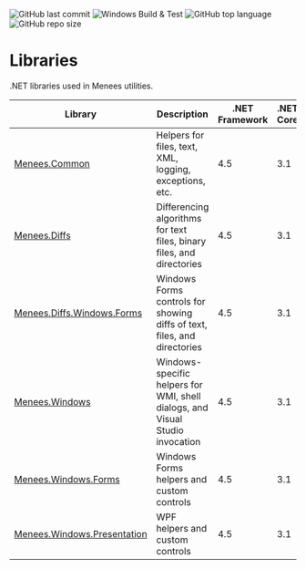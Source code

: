 
![GitHub last commit](https://img.shields.io/github/last-commit/bmenees/Libraries)
![Windows Build & Test](https://github.com/bmenees/Libraries/workflows/Windows%20Build%20&%20Test/badge.svg)
![GitHub top language](https://img.shields.io/github/languages/top/bmenees/Libraries)
![GitHub repo size](https://img.shields.io/github/repo-size/bmenees/Libraries)

# Libraries
.NET libraries used in Menees utilities.

|Library|Description|.NET Framework|.NET Core|.NET Standard|
|---|---|---|---|---|
|[Menees.Common](src/Menees.Common)|Helpers for files, text, XML, logging, exceptions, etc.|4.5|3.1|2.0|
|[Menees.Diffs](src/Menees.Diffs)|Differencing algorithms for text files, binary files, and directories|4.5|3.1|2.0|
|[Menees.Diffs.Windows.Forms](src/Menees.Diffs.Windows.Forms)|Windows Forms controls for showing diffs of text, files, and directories|4.5|3.1|--|
|[Menees.Windows](src/Menees.Windows)|Windows-specific helpers for WMI, shell dialogs, and Visual Studio invocation|4.5|3.1|--|
|[Menees.Windows.Forms](src/Menees.Windows.Forms)|Windows Forms helpers and custom controls|4.5|3.1|--|
|[Menees.Windows.Presentation](src/Menees.Windows.Presentation)|WPF helpers and custom controls|4.5|3.1|--|
